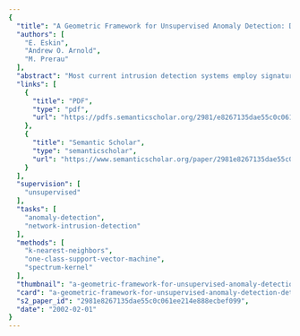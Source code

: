 ```yaml
---
{
  "title": "A Geometric Framework for Unsupervised Anomaly Detection: Detecting Intrusions in Unlabeled Data",
  "authors": [
    "E. Eskin",
    "Andrew O. Arnold",
    "M. Prerau"
  ],
  "abstract": "Most current intrusion detection systems employ signature-based methods or data mining-based methods which rely on labeled training data. This training data is typically expensive to produce. We present a new geometric framework for unsupervised anomaly detection, which are algorithms that are designed to process unlabeled data. In our framework, data elements are mapped to a feature space which is typically a vector space ℛd. Anomalies are detected by determining which points lies in sparse regions of the feature space. We present two feature maps for mapping data elements to a feature space. Our first map is a data-dependent normalization feature map which we apply to network connections. Our second feature map is a spectrum kernel which we apply to system call traces. We present three algorithms for detecting which points lie in sparse regions of the feature space. We evaluate our methods by performing experiments over network records from the KDD CUP 1999 data set and system call traces from the 1999 Lincoln Labs DARPA evaluation.",
  "links": [
    {
      "title": "PDF",
      "type": "pdf",
      "url": "https://pdfs.semanticscholar.org/2981/e8267135dae55c0c061ee214e888ecbef099.pdf"
    },
    {
      "title": "Semantic Scholar",
      "type": "semanticscholar",
      "url": "https://www.semanticscholar.org/paper/2981e8267135dae55c0c061ee214e888ecbef099"
    }
  ],
  "supervision": [
    "unsupervised"
  ],
  "tasks": [
    "anomaly-detection",
    "network-intrusion-detection"
  ],
  "methods": [
    "k-nearest-neighbors",
    "one-class-support-vector-machine",
    "spectrum-kernel"
  ],
  "thumbnail": "a-geometric-framework-for-unsupervised-anomaly-detection-detecting-intrusions-in-unlabeled-data-thumb.jpg",
  "card": "a-geometric-framework-for-unsupervised-anomaly-detection-detecting-intrusions-in-unlabeled-data-card.jpg",
  "s2_paper_id": "2981e8267135dae55c0c061ee214e888ecbef099",
  "date": "2002-02-01"
}
---
```


